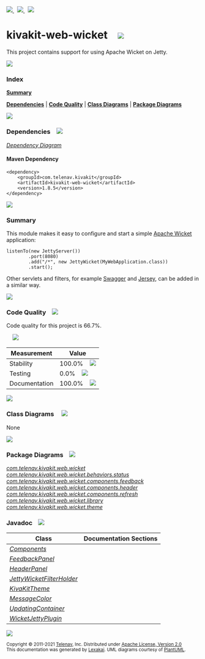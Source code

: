 [//]: # (start-user-text)

<a href="https://www.kivakit.org">
<img src="https://telenav.github.io/telenav-assets/images/icons/web-32.png" srcset="https://telenav.github.io/telenav-assets/images/icons/web-32-2x.png 2x"/>
</a>
&nbsp;
<a href="https://twitter.com/openkivakit">
<img src="https://telenav.github.io/telenav-assets/images/logos/twitter/twitter-32.png" srcset="https://telenav.github.io/telenav-assets/images/logos/twitter/twitter-32-2x.png 2x"/>
</a>
&nbsp;
<a href="https://kivakit.zulipchat.com">
<img src="https://telenav.github.io/telenav-assets/images/logos/zulip/zulip-32.png" srcset="https://telenav.github.io/telenav-assets/images/logos/zulip/zulip-32-2x.png 2x"/>
</a>

[//]: # (end-user-text)

# kivakit-web-wicket &nbsp;&nbsp; <img src="https://telenav.github.io/telenav-assets/images/icons/wicket-32.png" srcset="https://telenav.github.io/telenav-assets/images/icons/wicket-32-2x.png 2x"/>

This project contains support for using Apache Wicket on Jetty.

<img src="https://telenav.github.io/telenav-assets/images/separators/horizontal-line-512.png" srcset="https://telenav.github.io/telenav-assets/images/separators/horizontal-line-512-2x.png 2x"/>

### Index

[**Summary**](#summary)  

[**Dependencies**](#dependencies) | [**Code Quality**](#code-quality) | [**Class Diagrams**](#class-diagrams) | [**Package Diagrams**](#package-diagrams)

<img src="https://telenav.github.io/telenav-assets/images/separators/horizontal-line-512.png" srcset="https://telenav.github.io/telenav-assets/images/separators/horizontal-line-512-2x.png 2x"/>

### Dependencies <a name="dependencies"></a> &nbsp;&nbsp; <img src="https://telenav.github.io/telenav-assets/images/icons/dependencies-32.png" srcset="https://telenav.github.io/telenav-assets/images/icons/dependencies-32-2x.png 2x"/>

[*Dependency Diagram*](https://www.kivakit.org/1.8.5/lexakai/kivakit-extensions/kivakit-web/wicket/documentation/diagrams/dependencies.svg)

#### Maven Dependency

    <dependency>
        <groupId>com.telenav.kivakit</groupId>
        <artifactId>kivakit-web-wicket</artifactId>
        <version>1.8.5</version>
    </dependency>

<img src="https://telenav.github.io/telenav-assets/images/separators/horizontal-line-128.png" srcset="https://telenav.github.io/telenav-assets/images/separators/horizontal-line-128-2x.png 2x"/>

[//]: # (start-user-text)

### Summary <a name = "summary"></a>

This module makes it easy to configure and start a simple [Apache Wicket](https://wicket.apache.org) application:

    listenTo(new JettyServer())
            .port(8080)
            .add("/*", new JettyWicket(MyWebApplication.class))
            .start();

Other servlets and filters, for example [Swagger](../swagger/README.md) and [Jersey](../jersey/README.md), can be added in a similar way.

[//]: # (end-user-text)

<img src="https://telenav.github.io/telenav-assets/images/separators/horizontal-line-128.png" srcset="https://telenav.github.io/telenav-assets/images/separators/horizontal-line-128-2x.png 2x"/>

### Code Quality <a name="code-quality"></a> &nbsp;&nbsp; <img src="https://telenav.github.io/telenav-assets/images/icons/ruler-32.png" srcset="https://telenav.github.io/telenav-assets/images/icons/ruler-32-2x.png 2x"/>

Code quality for this project is 66.7%.  
  
&nbsp; &nbsp; <img src="https://telenav.github.io/telenav-assets/images/meters/meter-70-96.png" srcset="https://telenav.github.io/telenav-assets/images/meters/meter-70-96-2x.png 2x"/>

| Measurement   | Value                    |
|---------------|--------------------------|
| Stability     | 100.0%&nbsp; &nbsp; <img src="https://telenav.github.io/telenav-assets/images/meters/meter-100-96.png" srcset="https://telenav.github.io/telenav-assets/images/meters/meter-100-96-2x.png 2x"/>     |
| Testing       | 0.0%&nbsp; &nbsp; <img src="https://telenav.github.io/telenav-assets/images/meters/meter-0-96.png" srcset="https://telenav.github.io/telenav-assets/images/meters/meter-0-96-2x.png 2x"/>       |
| Documentation | 100.0%&nbsp; &nbsp; <img src="https://telenav.github.io/telenav-assets/images/meters/meter-100-96.png" srcset="https://telenav.github.io/telenav-assets/images/meters/meter-100-96-2x.png 2x"/> |

<img src="https://telenav.github.io/telenav-assets/images/separators/horizontal-line-128.png" srcset="https://telenav.github.io/telenav-assets/images/separators/horizontal-line-128-2x.png 2x"/>

### Class Diagrams <a name="class-diagrams"></a> &nbsp; &nbsp; <img src="https://telenav.github.io/telenav-assets/images/icons/diagram-40.png" srcset="https://telenav.github.io/telenav-assets/images/icons/diagram-40-2x.png 2x"/>

None

<img src="https://telenav.github.io/telenav-assets/images/separators/horizontal-line-128.png" srcset="https://telenav.github.io/telenav-assets/images/separators/horizontal-line-128-2x.png 2x"/>

### Package Diagrams <a name="package-diagrams"></a> &nbsp;&nbsp; <img src="https://telenav.github.io/telenav-assets/images/icons/box-24.png" srcset="https://telenav.github.io/telenav-assets/images/icons/box-24-2x.png 2x"/>

[*com.telenav.kivakit.web.wicket*](https://www.kivakit.org/1.8.5/lexakai/kivakit-extensions/kivakit-web/wicket/documentation/diagrams/com.telenav.kivakit.web.wicket.svg)  
[*com.telenav.kivakit.web.wicket.behaviors.status*](https://www.kivakit.org/1.8.5/lexakai/kivakit-extensions/kivakit-web/wicket/documentation/diagrams/com.telenav.kivakit.web.wicket.behaviors.status.svg)  
[*com.telenav.kivakit.web.wicket.components.feedback*](https://www.kivakit.org/1.8.5/lexakai/kivakit-extensions/kivakit-web/wicket/documentation/diagrams/com.telenav.kivakit.web.wicket.components.feedback.svg)  
[*com.telenav.kivakit.web.wicket.components.header*](https://www.kivakit.org/1.8.5/lexakai/kivakit-extensions/kivakit-web/wicket/documentation/diagrams/com.telenav.kivakit.web.wicket.components.header.svg)  
[*com.telenav.kivakit.web.wicket.components.refresh*](https://www.kivakit.org/1.8.5/lexakai/kivakit-extensions/kivakit-web/wicket/documentation/diagrams/com.telenav.kivakit.web.wicket.components.refresh.svg)  
[*com.telenav.kivakit.web.wicket.library*](https://www.kivakit.org/1.8.5/lexakai/kivakit-extensions/kivakit-web/wicket/documentation/diagrams/com.telenav.kivakit.web.wicket.library.svg)  
[*com.telenav.kivakit.web.wicket.theme*](https://www.kivakit.org/1.8.5/lexakai/kivakit-extensions/kivakit-web/wicket/documentation/diagrams/com.telenav.kivakit.web.wicket.theme.svg)

### Javadoc <a name="code-quality"></a> &nbsp;&nbsp; <img src="https://telenav.github.io/telenav-assets/images/icons/books-24.png" srcset="https://telenav.github.io/telenav-assets/images/icons/books-24-2x.png 2x"/>

| Class | Documentation Sections  |
|-------|-------------------------|
| [*Components*](https://www.kivakit.org/1.8.5/javadoc/kivakit-extensions/kivakit-web-wicket/com/telenav/kivakit/web/wicket/library/Components.html) |  |  
| [*FeedbackPanel*](https://www.kivakit.org/1.8.5/javadoc/kivakit-extensions/kivakit-web-wicket/com/telenav/kivakit/web/wicket/components/feedback/FeedbackPanel.html) |  |  
| [*HeaderPanel*](https://www.kivakit.org/1.8.5/javadoc/kivakit-extensions/kivakit-web-wicket/com/telenav/kivakit/web/wicket/components/header/HeaderPanel.html) |  |  
| [*JettyWicketFilterHolder*](https://www.kivakit.org/1.8.5/javadoc/kivakit-extensions/kivakit-web-wicket/com/telenav/kivakit/web/wicket/JettyWicketFilterHolder.html) |  |  
| [*KivaKitTheme*](https://www.kivakit.org/1.8.5/javadoc/kivakit-extensions/kivakit-web-wicket/com/telenav/kivakit/web/wicket/theme/KivaKitTheme.html) |  |  
| [*MessageColor*](https://www.kivakit.org/1.8.5/javadoc/kivakit-extensions/kivakit-web-wicket/com/telenav/kivakit/web/wicket/behaviors/status/MessageColor.html) |  |  
| [*UpdatingContainer*](https://www.kivakit.org/1.8.5/javadoc/kivakit-extensions/kivakit-web-wicket/com/telenav/kivakit/web/wicket/components/refresh/UpdatingContainer.html) |  |  
| [*WicketJettyPlugin*](https://www.kivakit.org/1.8.5/javadoc/kivakit-extensions/kivakit-web-wicket/com/telenav/kivakit/web/wicket/WicketJettyPlugin.html) |  |  

[//]: # (start-user-text)



[//]: # (end-user-text)

<img src="https://telenav.github.io/telenav-assets/images/separators/horizontal-line-512.png" srcset="https://telenav.github.io/telenav-assets/images/separators/horizontal-line-512-2x.png 2x"/>

<sub>Copyright &#169; 2011-2021 [Telenav](https://telenav.com), Inc. Distributed under [Apache License, Version 2.0](LICENSE)</sub>  
<sub>This documentation was generated by [Lexakai](https://lexakai.org). UML diagrams courtesy of [PlantUML](https://plantuml.com).</sub>
